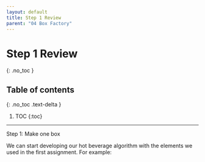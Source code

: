 ```yaml
---
layout: default
title: Step 1 Review
parent: "04 Box Factory"
---
```


# Step 1 Review
{: .no_toc }

## Table of contents
{: .no_toc .text-delta }

1. TOC
{:toc}

---


Step 1: Make one box

We can start developing our hot beverage algorithm with the elements we used in the first assignment. For example:

